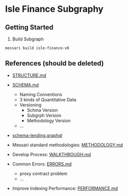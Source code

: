 # Isle Finance Subgraphy

## Getting Started

1. Build Subgraph

```sh
messari build isle-finance-v0
```

## References (should be deleted)

- [STRUCTURE.md](https://github.com/messari/subgraphs/blob/master/docs/STRUCTURE.md)
- [SCHEMA.md](https://github.com/messari/subgraphs/blob/master/docs/SCHEMA.md)

  - Naming Conventions
  - 3 kinds of Quantitative Data
  - Versioning
    - Schma Version
    - Subgrph Version
    - Methodology Version
  - ...

- [schema-lending.graphql](https://github.com/messari/subgraphs/blob/master/schema-lending.graphql)
- Messari standard methodologies: [METHODOLOGY.md](https://github.com/messari/subgraphs/blob/master/docs/METHODOLOGY.md)
- Develop Process: [WALKTHROUGH.md](https://github.com/messari/subgraphs/blob/master/docs/WALKTHROUGH.md)
- Common Errors: [ERRORS.md](https://github.com/messari/subgraphs/blob/master/docs/ERRORS.md)

  - proxy contract problem
  - ...

- Improve Indexing Performance: [PERFORMANCE.md](https://github.com/messari/subgraphs/blob/master/docs/PERFORMANCE.md)
